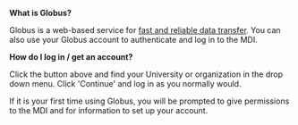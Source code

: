 **What is Globus?**

Globus is a web-based service for
<a href="https://www.globus.org/data-transfer" target="_globus">
fast and reliable data transfer</a>.
You can also use your Globus account to authenticate and log in to the MDI.

**How do I log in / get an account?**

Click the button above and find your
University or organization in the drop down menu. Click
'Continue' and log in as you normally would.

If it is your first time using Globus, you will be prompted
to give permissions to the MDI and for information to set up your account. 
